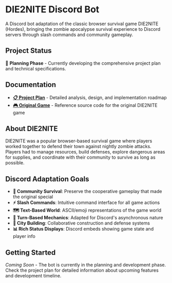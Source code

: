 # DIE2NITE Discord Bot

A Discord bot adaptation of the classic browser survival game DIE2NITE (Hordes), bringing the zombie apocalypse survival experience to Discord servers through slash commands and community gameplay.

## Project Status

🚧 **Planning Phase** - Currently developing the comprehensive project plan and technical specifications.

## Documentation

- **[📋 Project Plan](./DIE2NITE_DISCORD_BOT_PROJECT_PLAN.md)** - Detailed analysis, design, and implementation roadmap
- **[🎮 Original Game](https://github.com/motion-twin/WebGamesArchives/tree/main/Hordes)** - Reference source code for the original DIE2NITE game

## About DIE2NITE

DIE2NITE was a popular browser-based survival game where players worked together to defend their town against nightly zombie attacks. Players had to manage resources, build defenses, explore dangerous areas for supplies, and coordinate with their community to survive as long as possible.

## Discord Adaptation Goals

- **🤝 Community Survival**: Preserve the cooperative gameplay that made the original special
- **⚡ Slash Commands**: Intuitive command interface for all game actions
- **🗺️ Text-Based World**: ASCII/emoji representations of the game world
- **🔄 Turn-Based Mechanics**: Adapted for Discord's asynchronous nature
- **🏰 City Building**: Collaborative construction and defense systems
- **📊 Rich Status Displays**: Discord embeds showing game state and player info

## Getting Started

*Coming Soon* - The bot is currently in the planning and development phase. Check the project plan for detailed information about upcoming features and development timeline.
